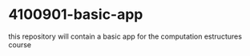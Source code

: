 # 4100901-basic-app
this repository will contain a basic app for the computation estructures course 
